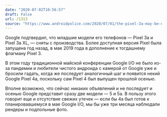 ```yaml
---
date: "2020-07-02T10:56:57"
draft: False
url: /1313
source: "https://www.androidpolice.com/2020/07/01/the-pixel-3a-may-be-discontinued-goes-unavailable-on-google-store/?scrolla=5eb6d68b7fedc32c19ef33b4"
---
```


Google подтвердил, что младшие модели его телефонов — Pixel 3a и Pixel 3a XL, — сняты с производства. Более доступная версия Pixel была запущена год назад, в мае 2019 года в дополнение к тогдашнему флагману Pixel 3. 

В этом году традиционной майской конференции Google I/O не было из-за пандемии и любители чистого андроида с камерой от Google уже и бросили гадать, когда же последует аналогичный шаг и появится некий Google Pixel 4a, поскольку сам Pixel 4 был выпущен прошлой осенью. 

Вполне возможно, что сейчас никаких объявлений и не последует и осенью Google представит сразу две модели — 5 и 5a. В пользу этого говорит еще и отсутствие свежих утечек — если бы 4a был готов к планировавшемуся в мае Google I/O, мы бы уже три месяца наблюдали рендеры и подпольные фото.
